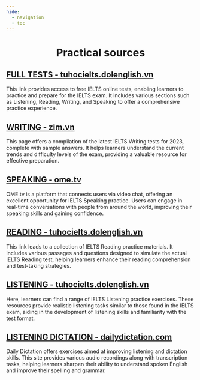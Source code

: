 ```yaml
---
hide:
  - navigation
  - toc
---
```

# <center>Practical sources</center>

## [FULL TESTS - tuhocielts.dolenglish.vn](https://tuhocielts.dolenglish.vn/luyen-thi-ielts/free-ielts-online-test)
This link provides access to free IELTS online tests, enabling learners to practice and prepare for the IELTS exam. It includes various sections such as Listening, Reading, Writing, and Speaking to offer a comprehensive practice experience.

## [WRITING - zim.vn](https://zim.vn/de-thi-ielts-writing-2023)
This page offers a compilation of the latest IELTS Writing tests for 2023, complete with sample answers. It helps learners understand the current trends and difficulty levels of the exam, providing a valuable resource for effective preparation.

## [SPEAKING - ome.tv](https://ome.tv/)
OME.tv is a platform that connects users via video chat, offering an excellent opportunity for IELTS Speaking practice. Users can engage in real-time conversations with people from around the world, improving their speaking skills and gaining confidence.

## [READING - tuhocielts.dolenglish.vn](https://tuhocielts.dolenglish.vn/luyen-thi-ielts/ielts-reading-practice)
This link leads to a collection of IELTS Reading practice materials. It includes various passages and questions designed to simulate the actual IELTS Reading test, helping learners enhance their reading comprehension and test-taking strategies.

## [LISTENING - tuhocielts.dolenglish.vn](https://tuhocielts.dolenglish.vn/luyen-thi-ielts/ielts-listening-practice)
Here, learners can find a range of IELTS Listening practice exercises. These resources provide realistic listening tasks similar to those found in the IELTS exam, aiding in the development of listening skills and familiarity with the test format.

## [LISTENING DICTATION - dailydictation.com](https://dailydictation.com/exercises)
Daily Dictation offers exercises aimed at improving listening and dictation skills. This site provides various audio recordings along with transcription tasks, helping learners sharpen their ability to understand spoken English and improve their spelling and grammar.